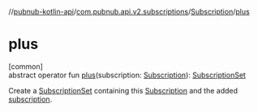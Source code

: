 //[pubnub-kotlin-api](../../../index.md)/[com.pubnub.api.v2.subscriptions](../index.md)/[Subscription](index.md)/[plus](plus.md)

# plus

[common]\
abstract operator fun [plus](plus.md)(subscription: [Subscription](index.md)): [SubscriptionSet](../-subscription-set/index.md)

Create a [SubscriptionSet](../-subscription-set/index.md) containing this [Subscription](index.md) and the added [subscription](plus.md).
